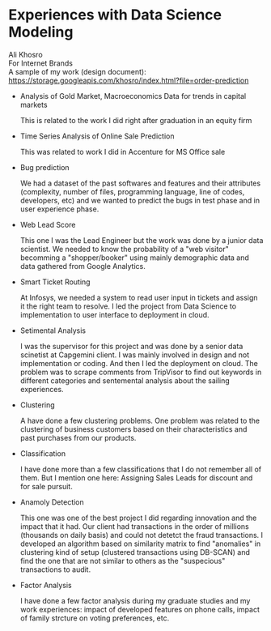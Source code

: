# Experiences with Data Science Modeling

Ali Khosro <br> For Internet Brands <br> A sample of my work (design document): https://storage.googleapis.com/khosro/index.html?file=order-prediction

-   Analysis of Gold Market, Macroeconomics Data for trends in capital markets

    This is related to the work I did right after graduation in an equity firm

-   Time Series Analysis of Online Sale Prediction

    This was related to work I did in Accenture for MS Office sale

-   Bug prediction

    We had a dataset of the past softwares and features and their attributes (complexity, number of files, programming language, line of codes, developers, etc) and we wanted to predict the bugs in test phase and in user experience phase.

-   Web Lead Score

    This one I was the Lead Engineer but the work was done by a junior data scientist. We needed to know the probability of a "web visitor" becomming a "shopper/booker" using mainly demographic data and data gathered from Google Analytics.

-   Smart Ticket Routing

    At Infosys, we needed a system to read user input in tickets and assign it the right team to resolve. I led the project from Data Science to implementation to user interface to deployment in cloud.

-   Setimental Analysis

    I was the supervisor for this project and was done by a senior data scinetist at Capgemini client. I was mainly involved in design and not implementation or coding. And then I led the deployment on cloud. The problem was to scrape comments from TripVisor to find out keywords in different categories and sentemental analysis about the sailing experiences.

-   Clustering

    A have done a few clustering problems. One problem was related to the clustering of business customers based on their characteristics and past purchases from our products.

-   Classification

    I have done more than a few classifications that I do not remember all of them. But I mention one here: Assigning Sales Leads for discount and for sale pursuit.

-   Anamoly Detection

    This one was one of the best project I did regarding innovation and the impact that it had. Our client had transactions in the order of millions (thousands on daily basis) and could not detetct the fraud transactions. I developed an algorithm based on similarity matrix to find "anomalies" in clustering kind of setup (clustered transactions using DB-SCAN) and find the one that are not similar to others as the "suspecious" transactions to audit.

-   Factor Analysis

    I have done a few factor analysis during my graduate studies and my work experiences: impact of developed features on phone calls, impact of family strcture on voting preferences, etc.
